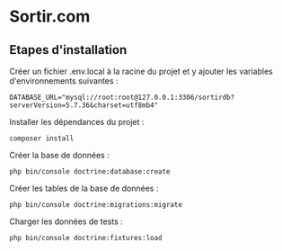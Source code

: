 # Sortir.com

## Etapes d'installation 

Créer un fichier .env.local à la racine du projet et y ajouter les variables d'environnements suivantes :  
```
DATABASE_URL="mysql://root:root@127.0.0.1:3306/sortirdb?serverVersion=5.7.36&charset=utf8mb4"
```
Installer les dépendances du projet : 
```
composer install
```
Créer la base de données : 
```
php bin/console doctrine:database:create
```
Créer les tables de la base de données : 
```
php bin/console doctrine:migrations:migrate
```
Charger les données de tests :
```
php bin/console doctrine:fixtures:load
```
